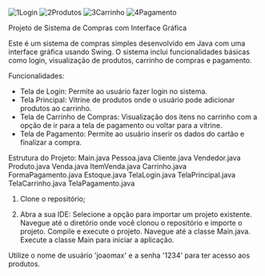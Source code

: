 
![1Login](https://github.com/Kaiquemagalhaess/Trabalho-final-de-LP-POO./assets/144180211/8af243f1-fc9b-4aeb-8b2c-fca49928fd51)
![2Produtos](https://github.com/Kaiquemagalhaess/Trabalho-final-de-LP-POO./assets/144180211/86bff465-3d31-4a63-aedc-277d3868bdd0)
![3Carrinho](https://github.com/Kaiquemagalhaess/Trabalho-final-de-LP-POO./assets/144180211/8d443ac7-6d4b-4a4b-8945-dacd6055ac71)
![4Pagamento](https://github.com/Kaiquemagalhaess/Trabalho-final-de-LP-POO./assets/144180211/67e92453-0ed1-4e9e-8656-43f09e44fd2c)

Projeto de Sistema de Compras com Interface Gráfica

Este é um sistema de compras simples desenvolvido em Java com uma interface gráfica usando Swing. O sistema inclui funcionalidades básicas como login, visualização de produtos, carrinho de compras e pagamento.

Funcionalidades:
- Tela de Login: Permite ao usuário fazer login no sistema.
- Tela Principal: Vitrine de produtos onde o usuário pode adicionar produtos ao carrinho.
- Tela de Carrinho de Compras: Visualização dos itens no carrinho com a opção de ir para a tela de pagamento ou voltar para a vitrine.
- Tela de Pagamento: Permite ao usuário inserir os dados do cartão e finalizar a compra.

Estrutura do Projeto:
Main.java
Pessoa.java
Cliente.java
Vendedor.java
Produto.java
Venda.java
ItemVenda.java
Carrinho.java
FormaPagamento.java
Estoque.java
TelaLogin.java
TelaPrincipal.java
TelaCarrinho.java
TelaPagamento.java

1. Clone o repositório;

2. Abra a sua IDE:
Selecione a opção para importar um projeto existente.
Navegue até o diretório onde você clonou o repositório e importe o projeto.
Compile e execute o projeto.
Navegue até a classe Main.java.
Execute a classe Main para iniciar a aplicação.

Utilize o nome de usuário 'joaomax' e a senha '1234' para ter acesso aos produtos.

